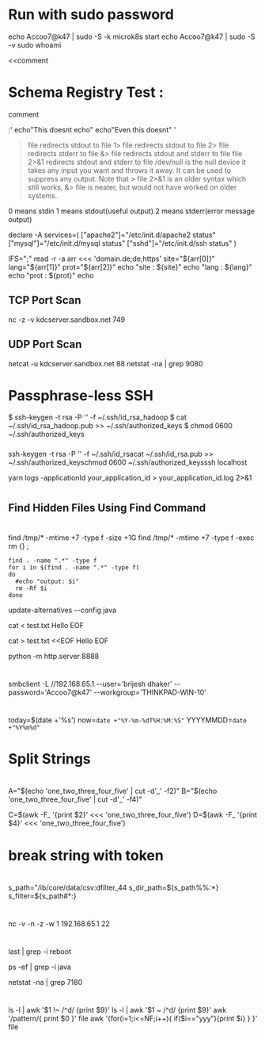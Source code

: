 # Run with sudo password
echo Accoo7@k47 | sudo -S -k microk8s start
echo Accoo7@k47 | sudo -S -v
sudo whoami


<<comment
# Schema Registry Test :
comment

:'
echo"This doesnt echo"
echo"Even this doesnt"
'

> file redirects stdout to file
1> file redirects stdout to file
2> file redirects stderr to file
&> file redirects stdout and stderr to file
> file 2>&1 redirects stdout and stderr to file
/dev/null is the null device it takes any input you want and throws it away. It can be used to suppress any output.
Note that > file 2>&1 is an older syntax which still works, &> file is neater, but would not have worked on older systems.

0 means stdin
1 means stdout(useful output)
2 means stderr(error message output)



declare -A services=(
["apache2"]="/etc/init.d/apache2 status"
["mysql"]="/etc/init.d/mysql status"
["sshd"]="/etc/init.d/ssh status"
)


IFS=";" read -r -a arr <<< 'domain.de;de;https'
site="${arr[0]}"
lang="${arr[1]}"
prot="${arr[2]}"
echo "site : ${site}"
echo "lang : ${lang}"
echo "prot : ${prot}"
echo

## TCP Port Scan
nc -z -v kdcserver.sandbox.net 749

## UDP Port Scan
netcat -u kdcserver.sandbox.net 88
netstat -na | grep 9080

# Passphrase-less SSH
$ ssh-keygen -t rsa -P '' -f ~/.ssh/id_rsa_hadoop
$ cat ~/.ssh/id_rsa_hadoop.pub >> ~/.ssh/authorized_keys
$ chmod 0600 ~/.ssh/authorized_keys

###
ssh-keygen -t rsa -P '' -f ~/.ssh/id_rsacat ~/.ssh/id_rsa.pub >> ~/.ssh/authorized_keyschmod 0600 ~/.ssh/authorized_keysssh localhost

yarn logs -applicationId your_application_id > your_application_id.log 2>&1

#
## Find Hidden Files Using Find Command
#
find /tmp/* -mtime +7 -type f -size +1G
find /tmp/* -mtime +7 -type f -exec rm {} \;

```shell
find . -name ".*" -type f 
for i in $(find . -name ".*" -type f)
do
  #echo "output: $i"
  rm -Rf $i
done

```

update-alternatives --config java

cat <<EOF > test.txt
Hello
EOF

cat > test.txt <<EOF
Hello
EOF

python -m http.server 8888

#
#
smbclient -L //192.168.65.1 --user='brijesh dhaker' --password='Accoo7@k47' --workgroup='THINKPAD-WIN-10'

#
#
today=$(date +'%s')
now=`date +"%Y-%m-%dT%H:%M:%S"`
YYYYMMDD=`date +"%Y%m%d"`

#
# Split Strings
#
A="$(echo 'one_two_three_four_five' | cut -d'_' -f2)"
B="$(echo 'one_two_three_four_five' | cut -d'_' -f4)"

C=$(awk -F_ '{print $2}' <<< 'one_two_three_four_five')
D=$(awk -F_ '{print $4}' <<< 'one_two_three_four_five')

#
# break string with token
#
s_path="/ib/core/data/csv:dfilter_44
s_dir_path=${s_path%%:*}
s_filter=${s_path#*:}

#
#
#
nc -v -n -z -w 1 192.168.65.1 22

#
last | grep -i reboot

ps -ef | grep -i java

netstat -na | grep 7180

#
#
ls -l | awk '$1 !~ /^d/ {print $9}'
ls -l | awk '$1 ~ /^d/ {print $9}'
awk '/pattern/{ print $0 }' file
awk '{for(i=1;i<=NF;i++){ if($i=="yyy"){print $i} } }' file
